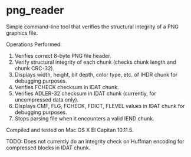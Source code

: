 # png_reader
Simple command-line tool that verifies the structural integrity of a PNG graphics file.

Operations Performed:
  1. Verifies correct 8-byte PNG file header.
  2. Verify structural integrity of each chunk (checks chunk length and chunk CRC-32).
  3. Displays width, height, bit depth, color type, etc. of IHDR chunk for debugging purposes.
  4. Verifies FCHECK checksum in IDAT chunk.
  5. Verifies ADLER-32 checksum in IDAT chunk (currently, for uncompressed data only).
  6. Displays CMF, FLG, FCHECK, FDICT, FLEVEL values in IDAT chunk for debugging purposes.
  7. Stops parsing file when it encounters a valid IEND chunk.

Compiled and tested on Mac OS X El Capitan 10.11.5.

TODO: Does not currently do an integrity check on Huffman encoding for compressed blocks in IDAT chunk.
